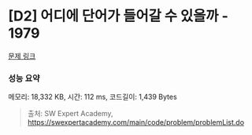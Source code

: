 # [D2] 어디에 단어가 들어갈 수 있을까 - 1979 

[문제 링크](https://swexpertacademy.com/main/code/problem/problemDetail.do?contestProbId=AV5PuPq6AaQDFAUq) 

### 성능 요약

메모리: 18,332 KB, 시간: 112 ms, 코드길이: 1,439 Bytes



> 출처: SW Expert Academy, https://swexpertacademy.com/main/code/problem/problemList.do
